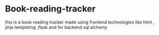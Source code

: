 # Book-reading-tracker
this is a book reading tracker made using frontend technologies like html , jinja templating ,flask and for backend sql alchemy

